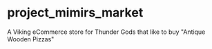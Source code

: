 # project_mimirs_market
A Viking eCommerce store for Thunder Gods that like to buy "Antique Wooden Pizzas"

<!-- 		{{#unless hideNav }}
			{{>navbar}}
		{{/unless }} -->